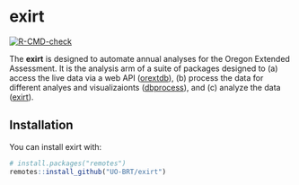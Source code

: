 
<!-- README.md is generated from README.Rmd. Please edit that file -->

# exirt

<!-- badges: start -->

[![R-CMD-check](https://github.com/UO-BRT/exirt/workflows/R-CMD-check/badge.svg)](https://github.com/UO-BRT/exirt/actions)
<!-- badges: end -->

The **exirt** is designed to automate annual analyses for the Oregon
Extended Assessment. It is the analysis arm of a suite of packages
designed to (a) access the live data via a web API
([orextdb](https://github.com/UO-BRT/orextdb)), (b) process the data for
different analyes and visualizaionts
([dbprocess](https://github.com/UO-BRT/dbprocess)), and (c) analyze the
data ([exirt](https://github.com/UO-BRT/exirt)).

## Installation

You can install exirt with:

``` r
# install.packages("remotes")
remotes::install_github("UO-BRT/exirt")
```
